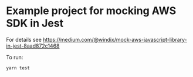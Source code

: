 # Example project for mocking AWS SDK in Jest

For details see https://medium.com/@windix/mock-aws-javascript-library-in-jest-8aad872c1468

To run:

```
yarn test
```
